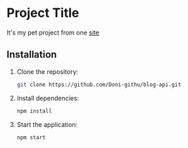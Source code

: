 # Project Title

It's my pet project from one [site](https://roadmap.sh/projects/blogging-platform-api)

## Installation

1. Clone the repository:
   ```bash
   git clone https://github.com/Doni-githu/blog-api.git
   ```

2. Install dependencies:
   ```bash
   npm install
   ```


3. Start the application:
   ```bash
   npm start
   ```